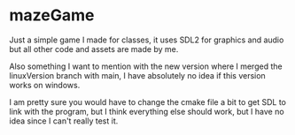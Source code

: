 # mazeGame
Just a simple game I made for classes, it uses SDL2 for graphics and audio but all other code and assets are made by me.

Also something I want to mention with the new version where I merged the linuxVersion branch with main, I have absolutely no idea if this version works on windows. 

I am pretty sure you would have to change the cmake file a bit to get SDL to link with the program, but I think everything else should work, but I have no idea since I can't really test it. 



